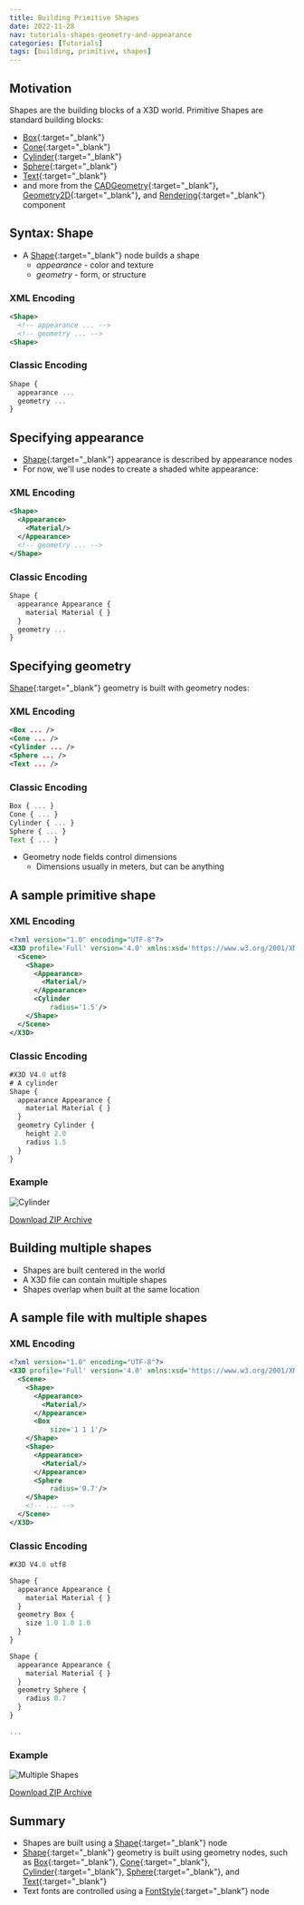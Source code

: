 ```yaml
---
title: Building Primitive Shapes
date: 2022-11-28
nav: tutorials-shapes-geometry-and-appearance
categories: [Tutorials]
tags: [building, primitive, shapes]
---
```

## Motivation

Shapes are the building blocks of a X3D world. Primitive Shapes are standard building blocks:

- [Box](https://www.web3d.org/documents/specifications/19775-1/V4.0/Part01/components/geometry3D.html#Box){:target="_blank"}
- [Cone](https://www.web3d.org/documents/specifications/19775-1/V4.0/Part01/components/geometry3D.html#Cone){:target="_blank"}
- [Cylinder](https://www.web3d.org/documents/specifications/19775-1/V4.0/Part01/components/geometry3D.html#Cylinder){:target="_blank"}
- [Sphere](https://www.web3d.org/documents/specifications/19775-1/V4.0/Part01/components/geometry3D.html#Sphere){:target="_blank"}
- [Text](https://www.web3d.org/documents/specifications/19775-1/V4.0/Part01/components/text.html#Text){:target="_blank"}
- and more from the [CADGeometry](https://www.web3d.org/documents/specifications/19775-1/V4.0/Part01/components/CADGeometry.html){:target="_blank"}**,** [Geometry2D](https://www.web3d.org/documents/specifications/19775-1/V4.0/Part01/components/geometry2D.html){:target="_blank"}**,** and [Rendering](https://www.web3d.org/documents/specifications/19775-1/V4.0/Part01/components/rendering.html){:target="_blank"} component

## Syntax: Shape

- A [Shape](https://www.web3d.org/documents/specifications/19775-1/V4.0/Part01/components/shape.html#Shape){:target="_blank"} node builds a shape
  - *appearance* - color and texture
  - *geometry* - form, or structure

### XML Encoding

```xml
<Shape>
  <!-- appearance ... -->
  <!-- geometry ... -->
<Shape>
```

### Classic Encoding

```js
Shape {
  appearance ...
  geometry ...
}
```

## Specifying appearance

- [Shape](https://www.web3d.org/documents/specifications/19775-1/V4.0/Part01/components/shape.html#Shape){:target="_blank"} appearance is described by appearance nodes
- For now, we'll use nodes to create a shaded white appearance:

### XML Encoding

```xml
<Shape>
  <Appearance>
    <Material/>
  </Appearance>
  <!-- geometry ... -->
</Shape>
```

### Classic Encoding

```js
Shape {
  appearance Appearance {
    material Material { }
  }
  geometry ...
}
```

## Specifying geometry

[Shape](https://www.web3d.org/documents/specifications/19775-1/V4.0/Part01/components/shape.html#Shape){:target="_blank"} geometry is built with geometry nodes:

### XML Encoding

```xml
<Box ... />
<Cone ... />
<Cylinder ... />
<Sphere ... />
<Text ... />
```

### Classic Encoding

```js
Box { ... }
Cone { ... }
Cylinder { ... }
Sphere { ... }
Text { ... }
```

- Geometry node fields control dimensions
  - Dimensions usually in meters, but can be anything

## A sample primitive shape

### XML Encoding

```xml
<?xml version="1.0" encoding="UTF-8"?>
<X3D profile='Full' version='4.0' xmlns:xsd='https://www.w3.org/2001/XMLSchema-instance' xsd:noNamespaceSchemaLocation='https://www.web3d.org/specifications/x3d-4.0.xsd'>
  <Scene>
    <Shape>
      <Appearance>
        <Material/>
      </Appearance>
      <Cylinder
          radius='1.5'/>
    </Shape>
  </Scene>
</X3D>
```

### Classic Encoding

```js
#X3D V4.0 utf8
# A cylinder
Shape {
  appearance Appearance {
    material Material { }
  }
  geometry Cylinder {
    height 2.0
    radius 1.5
  }
}
```

### Example

<x3d-canvas src="https://create3000.github.io/media/tutorials/scenes/cylinder1/cylinder1.x3dv">
  <img src="https://create3000.github.io/media/tutorials/scenes/cylinder1/screenshot.png" alt="Cylinder"/>
</x3d-canvas>

[Download ZIP Archive](https://create3000.github.io/media/tutorials/scenes/cylinder1/cylinder1.zip)

## Building multiple shapes

- Shapes are built centered in the world
- A X3D file can contain multiple shapes
- Shapes overlap when built at the same location

## A sample file with multiple shapes

### XML Encoding

```xml
<?xml version="1.0" encoding="UTF-8"?>
<X3D profile='Full' version='4.0' xmlns:xsd='https://www.w3.org/2001/XMLSchema-instance' xsd:noNamespaceSchemaLocation='https://www.web3d.org/specifications/x3d-4.0.xsd'>
  <Scene>
    <Shape>
      <Appearance>
        <Material/>
      </Appearance>
      <Box
          size='1 1 1'/>
    </Shape>
    <Shape>
      <Appearance>
        <Material/>
      </Appearance>
      <Sphere
          radius='0.7'/>
    </Shape>
    <!-- ... -->
  </Scene>
</X3D>
```

### Classic Encoding

```js
#X3D V4.0 utf8

Shape {
  appearance Appearance {
    material Material { }
  }
  geometry Box {
    size 1.0 1.0 1.0
  }
}

Shape {
  appearance Appearance {
    material Material { }
  }
  geometry Sphere {
    radius 0.7
  }
}

...
```

### Example

<x3d-canvas src="https://create3000.github.io/media/tutorials/scenes/multiple-shapes/multiple-shapes.x3dv">
  <img src="https://create3000.github.io/media/tutorials/scenes/multiple-shapes/screenshot.png" alt="Multiple Shapes"/>
</x3d-canvas>

[Download ZIP Archive](https://create3000.github.io/media/tutorials/scenes/multiple-shapes/multiple-shapes.zip)

## Summary

- Shapes are built using a [Shape](https://www.web3d.org/documents/specifications/19775-1/V4.0/Part01/components/shape.html#Shape){:target="_blank"} node
- [Shape](https://www.web3d.org/documents/specifications/19775-1/V4.0/Part01/components/shape.html#Shape){:target="_blank"} geometry is built using geometry nodes, such as [Box](https://www.web3d.org/documents/specifications/19775-1/V4.0/Part01/components/geometry3D.html#Box){:target="_blank"}, [Cone](https://www.web3d.org/documents/specifications/19775-1/V4.0/Part01/components/geometry3D.html#Cone){:target="_blank"}, [Cylinder](https://www.web3d.org/documents/specifications/19775-1/V4.0/Part01/components/geometry3D.html#Cylinder){:target="_blank"}, [Sphere](https://www.web3d.org/documents/specifications/19775-1/V4.0/Part01/components/geometry3D.html#Sphere){:target="_blank"}, and [Text](https://www.web3d.org/documents/specifications/19775-1/V4.0/Part01/components/text.html#Text){:target="_blank"}
- Text fonts are controlled using a [FontStyle](https://www.web3d.org/documents/specifications/19775-1/V4.0/Part01/components/text.html#FontStyle){:target="_blank"} node
